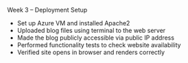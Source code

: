 Week 3 – Deployment Setup

- Set up Azure VM and installed Apache2
- Uploaded blog files using terminal to the web server
- Made the blog publicly accessible via public IP address
- Performed functionality tests to check website availability
- Verified site opens in browser and renders correctly
